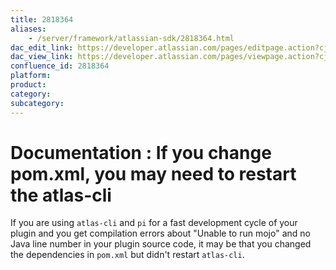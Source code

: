 ```yaml
---
title: 2818364
aliases:
    - /server/framework/atlassian-sdk/2818364.html
dac_edit_link: https://developer.atlassian.com/pages/editpage.action?cjm=wozere&pageId=2818364
dac_view_link: https://developer.atlassian.com/pages/viewpage.action?cjm=wozere&pageId=2818364
confluence_id: 2818364
platform:
product:
category:
subcategory:
---
```

# Documentation : If you change pom.xml, you may need to restart the atlas-cli

If you are using `atlas-cli` and `pi` for a fast development cycle of your plugin and you get compilation errors about "Unable to run mojo" and no Java line number in your plugin source code, it may be that you changed the dependencies in `pom.xml` but didn't restart `atlas-cli`.





















































































































































































































































